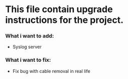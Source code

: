# This file contain upgrade instructions for the project.

### What i want to add:

- Syslog server


### What i want to fix:

- Fix bug with cable removal in real life